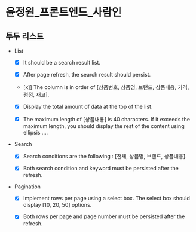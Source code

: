 # 윤정원\_프론트엔드\_사람인

## 투두 리스트

- List

  - [x] It should be a search result list.

  - [x] After page refresh, the search result should persist.

  - [x]] The column is in order of [상품번호, 상품명, 브랜드, 상품내용, 가격, 평점, 재고].

  - [x] Display the total amount of data at the top of the list.

  - [x] The maximum length of [상품내용] is 40 characters. If it exceeds the maximum length, you should display the rest of the content using ellipsis ....

- Search

  - [x] Search conditions are the following : [전체, 상품명, 브랜드, 상품내용].

  - [x] Both search condition and keyword must be persisted after the refresh.

- Pagination

  - [x] Implement rows per page using a select box. The select box should display [10, 20, 50] options.

  - [x] Both rows per page and page number must be persisted after the refresh.
